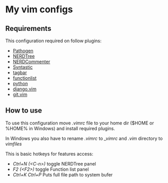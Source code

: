 My vim configs
==============

Requirements
------------

This configuration required on follow plugins:
  * [Pathogen](https://github.com/tpope/vim-pathogen)
  * [NERDTree](https://github.com/scrooloose/nerdtree)
  * [NERDCommenter](https://github.com/scrooloose/nerdcommenter)
  * [Syntastic](https://github.com/scrooloose/syntastic)
  * [tagbar](https://github.com/majutsushi/tagbar)
  * [functionlist](https://github.com/vim-scripts/functionlist.vim)
  * [python](https://github.com/vim-scripts/python.vim)
  * [django.vim](https://github.com/vim-scripts/django.vim)
  * [git.vim](https://github.com/motemen/git-vim)

How to use
----------

To use this configuration move _.vimrc_ file to your home dir ($HOME or %HOME% in Windows) and install required plugins.

In Windows you also have to rename _.vimrc_ to _&#95;vimrc_ and _.vim_ directory to _vimfiles_

This is basic hotkeys for features access:

* _Ctrl+N (&lt;C-n&gt;)_ toggle NERDTree panel
* _F2 (&lt;F2&gt;)_ toggle Function list panel
* _Ctrl+K Ctrl+P_ Puts full file path to system bufer

